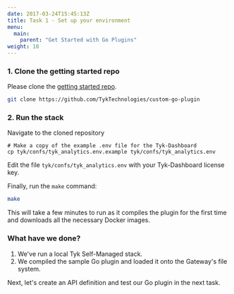 ```yaml
---
date: 2017-03-24T15:45:13Z
title: Task 1 - Set up your environment
menu:
  main:
    parent: "Get Started with Go Plugins"
weight: 10
---
```



### 1.  Clone the getting started repo

Please clone the [getting started repo][0].

```bash
git clone https://github.com/TykTechnologies/custom-go-plugin
```


### 2. Run the stack

Navigate to the cloned repository 

```shell
# Make a copy of the example .env file for the Tyk-Dashboard 
cp tyk/confs/tyk_analytics.env.example tyk/confs/tyk_analytics.env
```
Edit the file `tyk/confs/tyk_analytics.env` with your Tyk-Dashboard license key.  

Finally, run the `make` command:

```bash
make
```

This will take a few minutes to run as it compiles the plugin for the first time and downloads all the necessary Docker images.

### What have we done?

1. We've run a local Tyk Self-Managed stack.
2. We compiled the sample Go plugin and loaded it onto the Gateway's file system.

Next, let's create an API definition and test our Go plugin in the next task.



[0]: https://github.com/TykTechnologies/custom-go-plugin